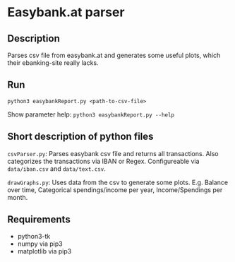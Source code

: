 # Easybank.at parser

## Description

Parses csv file from easybank.at and generates some useful plots, which their ebanking-site really lacks.

## Run
`python3 easybankReport.py <path-to-csv-file>`

Show parameter help: `python3 easybankReport.py --help` 

## Short description of python files
`csvParser.py`: Parses easybank csv file and returns all transactions. Also categorizes the transactions via IBAN or Regex. Configureable via `data/iban.csv` and `data/text.csv`.

`drawGraphs.py`: Uses data from the csv to generate some plots. E.g. Balance over time, Categorical spendings/income per year, Income/Spendings per month.

## Requirements

* python3-tk
* numpy via pip3
* matplotlib via pip3
